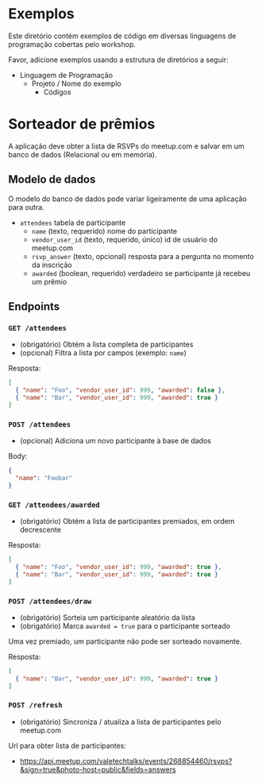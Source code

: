 # Exemplos

Este diretório contém exemplos de código em diversas linguagens de programação cobertas pelo workshop.

Favor, adicione exemplos usando a estrutura de diretórios a seguir:

- Linguagem de Programação
  + Projeto / Nome do exemplo
    * Códigos

# Sorteador de prêmios

A aplicação deve obter a lista de RSVPs do meetup.com e salvar em um banco de dados (Relacional ou em memória).


## Modelo de dados

O modelo do banco de dados pode variar ligeiramente de uma aplicação para outra.

- `attendees` tabela de participante
  + `name` (texto, requerido) nome do participante
  + `vendor_user_id` (texto, requerido, único) id de usuário do meetup.com
  + `rsvp_answer` (texto, opcional) resposta para a pergunta no momento da inscrição
  + `awarded` (boolean, requerido) verdadeiro se participante já recebeu um prêmio


## Endpoints

### `GET /attendees`

- (obrigatório) Obtém a lista completa de participantes
- (opcional) Filtra a lista por campos (exemplo: `name`)

Resposta:
```json
[
  { "name": "Foo", "vendor_user_id": 999, "awarded": false },
  { "name": "Bar", "vendor_user_id": 999, "awarded": true }
]
```

### `POST /attendees`

- (opcional) Adiciona um novo participante à base de dados

Body: 
```json
{
  "name": "Foobar"
}
```

### `GET /attendees/awarded`

- (obrigatório) Obtém a lista de participantes premiados, em ordem decrescente

Resposta:
```json
[
  { "name": "Foo", "vendor_user_id": 999, "awarded": true },
  { "name": "Bar", "vendor_user_id": 999, "awarded": true }
]
```

### `POST /attendees/draw`

- (obrigatório) Sorteia um participante aleatório da lista
- (obrigatório) Marca `awarded = true` para o participante sorteado

Uma vez premiado, um participante não pode ser sorteado novamente.

Resposta:
```json
[
  { "name": "Bar", "vendor_user_id": 999, "awarded": true }
]
```

### `POST /refresh`

- (obrigatório) Sincroniza / atualiza a lista de participantes pelo meetup.com

Url para obter lista de participantes:

- https://api.meetup.com/valetechtalks/events/268854460/rsvps?&sign=true&photo-host=public&fields=answers

